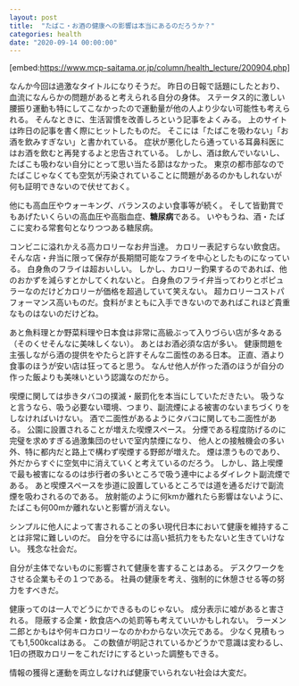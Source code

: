 ```yaml
---
layout: post
title:  "たばこ・お酒の健康への影響は本当にあるのだろうか？"
categories: health
date: "2020-09-14 00:00:00"
---
```


[embed:https://www.mcp-saitama.or.jp/column/health_lecture/200904.php]

なんか今回は過激なタイトルになりそうだ。
昨日の日報で話題にしたとおり、血流になんらかの問題があると考えられる自分の身体。
ステータス的に激しい腰振り運動も特にしてこなかったので運動量が他の人より少ない可能性も考えられる。
そんなときに、生活習慣を改善しろという記事をよくみる。
上のサイトは昨日の記事を書く際にヒットしたものだ。
そこには「たばこを吸わない」「お酒を飲みすぎない」と書かれている。
症状が悪化したら通っている耳鼻科医にはお酒を飲むと再発するよと忠告されている。
しかし、酒は飲んでいないし、たばこも吸わない自分にとって思い当たる節はなかった。
東京の都市部なのでたばこじゃなくても空気が汚染されていることに問題があるのかもしれないが
何も証明できないので伏せておく。

他にも高血圧やウォーキング、バランスのよい食事等が続く。
そして皆勤賞でもあげたいくらいの高血圧や高脂血症、**糖尿病**である。
いやもうね、酒・たばこに変わる常套句となりつつある糖尿病。

コンビニに溢れかえる高カロリーなお弁当達。
カロリー表記すらない飲食店。
そんな店・弁当に限って保存が長期間可能なフライを中心としたものになっている。
白身魚のフライは超おいしい。
しかし、カロリー釣果するのであれば、他のおかずを減らすとかしてくれないと。
白身魚のフライ弁当ってわりとポピュラーなのだけどカロリーが価格を超過していて笑えない。
超カロリーコストパフォーマンス高いものだ。食料がまともに入手できないのであればこれほど貴重なものはないのだけどね。

あと魚料理とか野菜料理や日本食は非常に高級ぶって入りづらい店が多々ある（そのくせそんなに美味しくない）。
あとはお酒必須な店が多い。
健康問題を主張しながら酒の提供をやたらと許すそんな二面性のある日本。
正直、酒より食事のほうが安い店は狂ってると思う。
なんせ他人が作った酒のほうが自分の作った飯よりも美味いという認識なのだから。

喫煙に関しては歩きタバコの撲滅・厳罰化を本当にしていただきたい。
吸うなと言うなら、吸う必要ない環境、つまり、副流煙による被害のないまちづくりをしなければいけない。
酒で二面性があるようにタバコに関しても二面性がある。
公園に設置されることが増えた喫煙スペース。
分煙である程度防げるのに完璧を求めすぎる過激集団のせいで室内禁煙になり、
他人との接触機会の多い外、特に都内だと路上で構わず喫煙する野郎が増えた。
煙は漂うものであり、外だからすぐに空気中に消えていくと考えているのだろう。
しかし、路上喫煙で最も被害になるのは歩行者の多いところで吸う連中によるダイレクト副流煙である。
あと喫煙スペースを歩道に設置しているところでは道を通るだけで副流煙を吸わされるのである。
放射能のように何kmか離れたら影響はないように、たばこも何00mか離れないと影響が消えない。

シンプルに他人によって害されることの多い現代日本において健康を維持することは非常に難しいのだ。
自分を守るには高い抵抗力をもたないと生きていけない。
残念な社会だ。

自分が主体でないものに影響されて健康を害することはある。
デスクワークをさせる企業もその１つである。
社員の健康を考え、強制的に休憩させる等の努力をすべきだ。

健康ってのは一人でどうにかできるものじゃない。
成分表示に嘘があると害される。
隠蔽する企業・飲食店への処罰等も考えていいかもしれない。
ラーメン二郎とかもはや何キロカロリーなのかわからない次元である。
少なく見積もっても1,500kcalはある。
この数値が明記されているかどうかで意識は変わるし、1日の摂取カロリーをこれだけにするといった調整もできる。

情報の獲得と運動を両立しなければ健康でいられない社会は大変だ。
